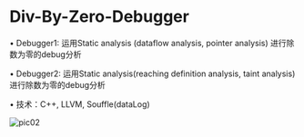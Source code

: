 # Div-By-Zero-Debugger

•	Debugger1: 运用Static analysis (dataflow analysis, pointer analysis) 进行除数为零的debug分析

•	Debugger2: 运用Static analysis(reaching definition analysis, taint analysis) 进行除数为零的debug分析

•	技术：C++, LLVM, Souffle(dataLog)

![pic02](https://user-images.githubusercontent.com/76552190/181191186-0bc6df1e-012f-430b-9657-b8d4dee55c48.jpg)

